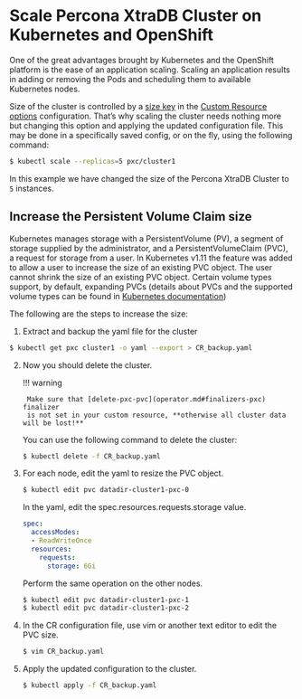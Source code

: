 # Scale Percona XtraDB Cluster on Kubernetes and OpenShift

One of the great advantages brought by Kubernetes and the OpenShift
platform is the ease of an application scaling. Scaling an application
results in adding or removing the Pods and scheduling them to available
Kubernetes nodes.

Size of the cluster is controlled by a [size key](operator.md#pxc-size) in the [Custom Resource options](operator.md#operator-custom-resource-options) configuration. That’s why scaling the cluster needs
nothing more but changing this option and applying the updated
configuration file. This may be done in a specifically saved config, or
on the fly, using the following command:

``` {.bash data-prompt="$" }
$ kubectl scale --replicas=5 pxc/cluster1
```

In this example we have changed the size of the Percona XtraDB Cluster
to `5` instances.

## Increase the Persistent Volume Claim size

Kubernetes manages storage with a PersistentVolume (PV), a segment of
storage supplied by the administrator, and a PersistentVolumeClaim
(PVC), a request for storage from a user. In Kubernetes v1.11 the
feature was added to allow a user to increase the size of an existing
PVC object. The user cannot shrink the size of an existing PVC object.
Certain volume types support, by default, expanding PVCs (details about
PVCs and the supported volume types can be found in [Kubernetes
documentation](https://kubernetes.io/docs/concepts/storage/persistent-volumes/#expanding-persistent-volumes-claims))

The following are the steps to increase the size:

1. Extract and backup the yaml file for the cluster

``` {.bash data-prompt="$" }
$ kubectl get pxc cluster1 -o yaml --export > CR_backup.yaml
```


2. Now you should delete the cluster.

    !!! warning

        Make sure that [delete-pxc-pvc](operator.md#finalizers-pxc) finalizer
        is not set in your custom resource, **otherwise all cluster data will be lost!**

    You can use the following command to delete the cluster:

    ``` {.bash data-prompt="$" }
    $ kubectl delete -f CR_backup.yaml
    ```

3. For each node, edit the yaml to resize the PVC object.

    ``` {.bash data-prompt="$" }
    $ kubectl edit pvc datadir-cluster1-pxc-0
    ```

    In the yaml, edit the spec.resources.requests.storage value.

    ```yaml
    spec:
      accessModes:
      - ReadWriteOnce
      resources:
        requests:
          storage: 6Gi
    ```

    Perform the same operation on the other nodes.

    ``` {.bash data-prompt="$" }
    $ kubectl edit pvc datadir-cluster1-pxc-1
    $ kubectl edit pvc datadir-cluster1-pxc-2
    ```

4. In the CR configuration file, use vim or another text editor to edit
    the PVC size.

    ``` {.bash data-prompt="$" }
    $ vim CR_backup.yaml
    ```

5. Apply the updated configuration to the cluster.

    ``` {.bash data-prompt="$" }
    $ kubectl apply -f CR_backup.yaml
    ```

